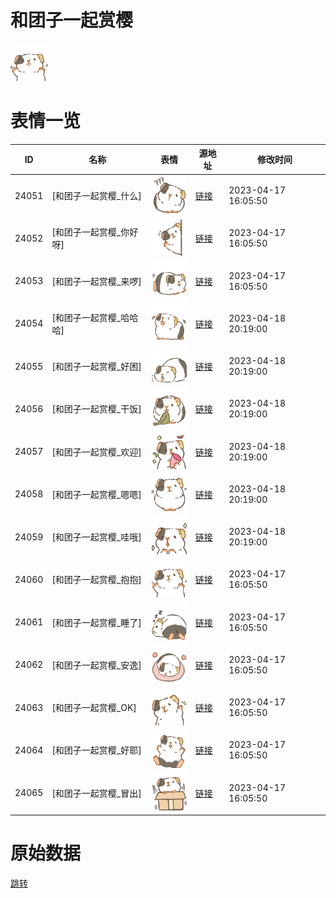 # 和团子一起赏樱

<img src="./cover.png" height="60" alt="cover" />

# 表情一览

|ID|名称|表情|源地址|修改时间|
|----|----|----|----|----|
|24051|[和团子一起赏樱_什么]|<img src="./pic/024051_%5B和团子一起赏樱_什么%5D.png" height="60" alt="什么"/>|[链接](https://i0.hdslb.com/bfs/garb/44227d9f88356ad7b4d0a515e43c036fc15475e5.png)|2023-04-17 16:05:50|
|24052|[和团子一起赏樱_你好呀]|<img src="./pic/024052_%5B和团子一起赏樱_你好呀%5D.png" height="60" alt="你好呀"/>|[链接](https://i0.hdslb.com/bfs/garb/245841d68bde2832ce6162077279f03e9d62fd37.png)|2023-04-17 16:05:50|
|24053|[和团子一起赏樱_来啰]|<img src="./pic/024053_%5B和团子一起赏樱_来啰%5D.png" height="60" alt="来啰"/>|[链接](https://i0.hdslb.com/bfs/garb/636f99f27fa5ae804f529297b112c2496f820296.png)|2023-04-17 16:05:50|
|24054|[和团子一起赏樱_哈哈哈]|<img src="./pic/024054_%5B和团子一起赏樱_哈哈哈%5D.png" height="60" alt="哈哈哈"/>|[链接](https://i0.hdslb.com/bfs/garb/d309f30d0d35a90ce453327bc94ee174d7b7e079.png)|2023-04-18 20:19:00|
|24055|[和团子一起赏樱_好困]|<img src="./pic/024055_%5B和团子一起赏樱_好困%5D.png" height="60" alt="好困"/>|[链接](https://i0.hdslb.com/bfs/garb/4736bb35372948fa765c2e6528ad95adaf70559c.png)|2023-04-18 20:19:00|
|24056|[和团子一起赏樱_干饭]|<img src="./pic/024056_%5B和团子一起赏樱_干饭%5D.png" height="60" alt="干饭"/>|[链接](https://i0.hdslb.com/bfs/garb/8d78f6f2f724750370e0c1ff3578f87a3775adcf.png)|2023-04-18 20:19:00|
|24057|[和团子一起赏樱_欢迎]|<img src="./pic/024057_%5B和团子一起赏樱_欢迎%5D.png" height="60" alt="欢迎"/>|[链接](https://i0.hdslb.com/bfs/garb/1b0b957d06b5a3ddbbb015c82818e38c38694b55.png)|2023-04-18 20:19:00|
|24058|[和团子一起赏樱_嗯嗯]|<img src="./pic/024058_%5B和团子一起赏樱_嗯嗯%5D.png" height="60" alt="嗯嗯"/>|[链接](https://i0.hdslb.com/bfs/garb/af5bf96bb14ff901b99b728ad9a0c1011c8c322b.png)|2023-04-18 20:19:00|
|24059|[和团子一起赏樱_哇哦]|<img src="./pic/024059_%5B和团子一起赏樱_哇哦%5D.png" height="60" alt="哇哦"/>|[链接](https://i0.hdslb.com/bfs/garb/bed1a8711eb5e50cc344e440ac47b08207e86eff.png)|2023-04-18 20:19:00|
|24060|[和团子一起赏樱_抱抱]|<img src="./pic/024060_%5B和团子一起赏樱_抱抱%5D.png" height="60" alt="抱抱"/>|[链接](https://i0.hdslb.com/bfs/garb/ce5c933b1eeb13b5e4b717b2e0c661eb806e9051.png)|2023-04-17 16:05:50|
|24061|[和团子一起赏樱_睡了]|<img src="./pic/024061_%5B和团子一起赏樱_睡了%5D.png" height="60" alt="睡了"/>|[链接](https://i0.hdslb.com/bfs/garb/825a081403a3ca14506a51b5110f537bf5dc9945.png)|2023-04-17 16:05:50|
|24062|[和团子一起赏樱_安逸]|<img src="./pic/024062_%5B和团子一起赏樱_安逸%5D.png" height="60" alt="安逸"/>|[链接](https://i0.hdslb.com/bfs/garb/681fc96ed8b18b0ba7979926097822833f639fa3.png)|2023-04-17 16:05:50|
|24063|[和团子一起赏樱_OK]|<img src="./pic/024063_%5B和团子一起赏樱_OK%5D.png" height="60" alt="OK"/>|[链接](https://i0.hdslb.com/bfs/garb/4417007823eeb1c7563198fef92fc5a7e5f5dfae.png)|2023-04-17 16:05:50|
|24064|[和团子一起赏樱_好耶]|<img src="./pic/024064_%5B和团子一起赏樱_好耶%5D.png" height="60" alt="好耶"/>|[链接](https://i0.hdslb.com/bfs/garb/5f34a4dd43759aaa4556c50808c6f4c0a414f68f.png)|2023-04-17 16:05:50|
|24065|[和团子一起赏樱_冒出]|<img src="./pic/024065_%5B和团子一起赏樱_冒出%5D.png" height="60" alt="冒出"/>|[链接](https://i0.hdslb.com/bfs/garb/316f8fc3c2f84e6f241919e6812d4278a07a32d0.png)|2023-04-17 16:05:50|

# 原始数据

[跳转](./raw.json)

